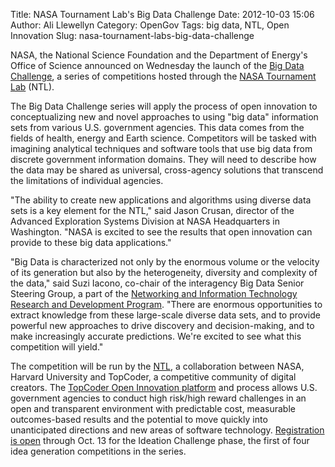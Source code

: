 Title: NASA Tournament Lab's Big Data Challenge
Date: 2012-10-03 15:06
Author: Ali Llewellyn
Category: OpenGov
Tags: big data, NTL, Open Innovation
Slug: nasa-tournament-labs-big-data-challenge

NASA, the National Science Foundation and the Department of Energy's
Office of Science announced on Wednesday the launch of the [Big Data
Challenge][], a series of competitions hosted through the [NASA
Tournament Lab][] (NTL).

The Big Data Challenge series will apply the process of open innovation
to conceptualizing new and novel approaches to using "big data"
information sets from various U.S. government agencies. This data comes
from the fields of health, energy and Earth science. Competitors will be
tasked with imagining analytical techniques and software tools that use
big data from discrete government information domains. They will need to
describe how the data may be shared as universal, cross-agency solutions
that transcend the limitations of individual agencies.

"The ability to create new applications and algorithms using diverse
data sets is a key element for the NTL," said Jason Crusan, director of
the Advanced Exploration Systems Division at NASA Headquarters in
Washington. "NASA is excited to see the results that open innovation can
provide to these big data applications."

"Big Data is characterized not only by the enormous volume or the
velocity of its generation but also by the heterogeneity, diversity and
complexity of the data," said Suzi Iacono, co-chair of the interagency
Big Data Senior Steering Group, a part of the [Networking and
Information Technology Research and Development Program][]. "There are
enormous opportunities to extract knowledge from these large-scale
diverse data sets, and to provide powerful new approaches to drive
discovery and decision-making, and to make increasingly accurate
predictions. We're excited to see what this competition will yield."

The competition will be run by the [NTL][NASA Tournament Lab], a
collaboration between NASA, Harvard University and TopCoder, a
competitive community of digital creators. The [TopCoder Open Innovation
platform][] and process allows U.S. government agencies to conduct high
risk/high reward challenges in an open and transparent environment with
predictable cost, measurable outcomes-based results and the potential to
move quickly into unanticipated directions and new areas of software
technology. [Registration is open][Big Data Challenge] through Oct. 13
for the Ideation Challenge phase, the first of four idea generation
competitions in the series.

  [Big Data Challenge]: http://community.topcoder.com/coeci/nitrd/
  [NASA Tournament Lab]: http://www.nasa.gov/directorates/heo/ntl/
  [Networking and Information Technology Research and Development
  Program]: http://www.nitrd.gov/
  [TopCoder Open Innovation platform]: http://www.topcoder.com/
